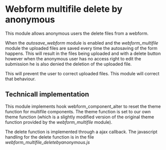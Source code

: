 # Webform multifile delete by anonymous

This module allows anonymous users the delete files from a webform.

When the *autosave_webform* module is enabled and the *webform_multifile* module
the uploaded files are saved every time the autosaving of the form happens. 
This will result in the files being uploaded and with a delete button however
when the anonymous user has no access right to edit the submission he is also
denied the deletion of the uploaded file.

This will prevent the user to correct uploaded files. This module will correct
that behaviour.

## Technicall implementation

This module implements hook webform_component_alter to reset the theme function
for multifile components.
The theme function is set to our own theme function (which is a slightly modified
 version of the original theme function provided by the *webform_multifile* module).
 
The delete function is implemented through a ajax callback. 
The javascript handling for the delete function is in the file *webform_multifile_deletebyanonymous.js*
 
